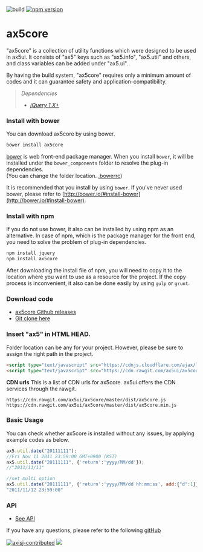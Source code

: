 ![build](https://travis-ci.org/ax5ui/ax5core.svg?branch=master)
[![npm version](https://badge.fury.io/js/ax5core.svg)](https://badge.fury.io/js/ax5core)


# ax5core
"ax5core" is a collection of utility functions which were designed to be used in ax5ui. It consists of "ax5" keys such as "ax5.info", "ax5.util" and others, and class variables can be added under "ax5.ui".

By having the build system, "ax5core" requires only a minimum amount of codes and it can guarantee safety and application-compatibility.

> *Dependencies*
> * _[jQuery 1.X+](http://jquery.com/)_

### Install with bower
You can download ax5core by using bower.

```sh
bower install ax5core
```
[bower](http://bower.io/#install-bower) is web front-end package manager.
When you install `bower`, it will be installed under the `bower_components` folder to resolve the plug-in dependencies.  
(You can change the folder location. [.bowerrc](http://bower.io/docs/config/#bowerrc-specification))

It is recommended that you install by using `bower`. 
If you've never used bower, please refer to [http://bower.io/#install-bower](http://bower.io/#install-bower).

### Install with npm
If you do not use bower, it also can be installed by using npm as an alternative.
In case of npm, which is the package manager for the front end, you need to solve the problem of plug-in dependencies.

```sh
npm install jquery
npm install ax5core
```

After downloading the install file of npm, you will need to copy it to the location where you want to use as a resource for the project.
If the copy process is inconvenient, it also can be done easily by using `gulp` or `grunt`.

### Download code
- [ax5core Github releases](https://github.com/ax5ui/ax5core/releases)
- [Git clone here](https://github.com/ax5ui/ax5core)


### Insert "ax5" in HTML HEAD.
Folder location can be any for your project. However, please be sure to assign the right path in the project.
```html
<script type="text/javascript" src="https://cdnjs.cloudflare.com/ajax/libs/jquery/1.12.4/jquery.min.js"></script>
<script type="text/javascript" src="https://cdn.rawgit.com/ax5ui/ax5core/master/dist/ax5core.min.js"></script>
```

**CDN urls**
This is a list of CDN urls for ax5core. ax5ui offers the CDN services through the rawgit.
```
https://cdn.rawgit.com/ax5ui/ax5core/master/dist/ax5core.js
https://cdn.rawgit.com/ax5ui/ax5core/master/dist/ax5core.min.js
```

### Basic Usage
You can check whether ax5core is installed without any issues, by applying example codes as below.
```js
ax5.util.date("20111111");
//Fri Nov 11 2011 23:59:00 GMT+0900 (KST)
ax5.util.date("20111111", {'return':'yyyy/MM/dd'});
//"2011/11/11"

//set multi option
ax5.util.date("20111111", {'return':'yyyy/MM/dd hh:mm:ss', add:{"d":1}} );
"2011/11/12 23:59:00"
```

### API
- [See API](http://ax5.io/ax5core/info/ax5-info.html)

If you have any questions, please refer to the following [gitHub](https://github.com/ax5ui/ax5ui-kernel)

[![axisj-contributed](https://img.shields.io/badge/AXISJ.com-Contributed-green.svg)](https://github.com/axisj) 
![](https://img.shields.io/badge/Seowoo-Mondo&Thomas-red.svg) 